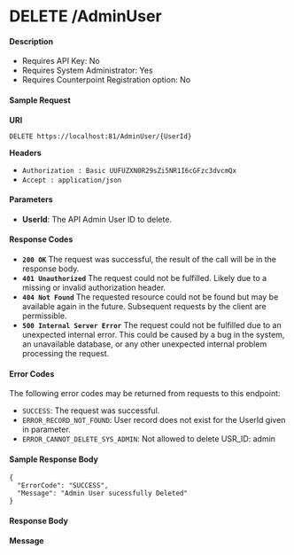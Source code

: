 
# DELETE /AdminUser

#### Description

- Requires API Key: No
- Requires System Administrator: Yes
- Requires Counterpoint Registration option: No

#### Sample Request

**URI**

`DELETE https://localhost:81/AdminUser/{UserId}`

**Headers**
- `Authorization : Basic UUFUZXN0R29sZi5NR1I6cGFzc3dvcmQx`
- `Accept : application/json`

#### Parameters
- **UserId**: The API Admin User ID to delete.

#### Response Codes
- **<code>200 OK</code>** The request was successful, the result of the call will be in the response body.
- **<code>401 Unauthorized</code>** The request could not be fulfilled. Likely due to a missing or invalid authorization header.
- **<code>404 Not Found</code>** The requested resource could not be found but may be available again in the future.  Subsequent requests by the client are permissible.
- **<code>500 Internal Server Error</code>** The request could not be fulfilled due to an unexpected internal error. This could be caused by a bug in the system, an unavailable database, or any other unexpected internal problem processing the request.
 
#### Error Codes
The following error codes may be returned from requests to this endpoint:
- `SUCCESS`: The request was successful.
- `ERROR_RECORD_NOT_FOUND`: User record does not exist for the UserId given in parameter.
- `ERROR_CANNOT_DELETE_SYS_ADMIN`: Not allowed to delete USR_ID: admin

#### Sample Response Body

```
{
  "ErrorCode": "SUCCESS",
  "Message": "Admin User sucessfully Deleted"
}
```

#### Response Body

**Message**
